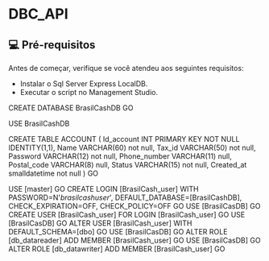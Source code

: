 # DBC_API


## 💻 Pré-requisitos
Antes de começar, verifique se você atendeu aos seguintes requisitos:
* Instalar o Sql Server Express LocalDB.
* Executar o script no Management Studio.

CREATE DATABASE BrasilCashDB
GO

USE BrasilCashDB

CREATE TABLE ACCOUNT (
Id_account INT PRIMARY KEY NOT NULL IDENTITY(1,1),
Name VARCHAR(60) not null,
Tax_id VARCHAR(50) not null,
Password VARCHAR(12) not null,
Phone_number VARCHAR(11) null,
Postal_code VARCHAR(8) null,
Status VARCHAR(15) not null,
Created_at smalldatetime not null
)
GO

USE [master]
GO
CREATE LOGIN [BrasilCash_user] WITH PASSWORD=N'*brasilcashuser*', DEFAULT_DATABASE=[BrasilCashDB], CHECK_EXPIRATION=OFF, CHECK_POLICY=OFF
GO
USE [BrasilCasDB]
GO
CREATE USER [BrasilCash_user] FOR LOGIN [BrasilCash_user]
GO
USE [BrasilCasDB]
GO
ALTER USER [BrasilCash_user] WITH DEFAULT_SCHEMA=[dbo]
GO
USE [BrasilCasDB]
GO
ALTER ROLE [db_datareader] ADD MEMBER [BrasilCash_user]
GO
USE [BrasilCasDB]
GO
ALTER ROLE [db_datawriter] ADD MEMBER [BrasilCash_user]
GO
